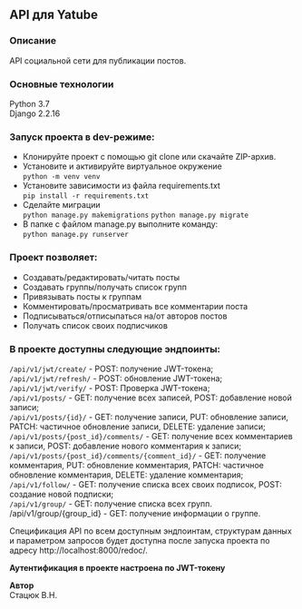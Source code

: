 ## API для Yatube  

### Описание
API социальной сети для публикации постов.  

### Основные технологии  
Python 3.7    
Django 2.2.16   

### Запуск проекта в dev-режиме:
 - Клонируйте проект с помощью git clone или скачайте ZIP-архив.  
 - Установите и активируйте виртуальное окружение    
``` python -m venv venv ```  
 - Установите зависимости из файла requirements.txt    
``` pip install -r requirements.txt ```  
 - Сделайте миграции    
``` python manage.py makemigrations ```
 ``` python manage.py migrate ```  
 - В папке с файлом manage.py выполните команду:    
``` python manage.py runserver ```  

### Проект позволяет:
- Создавать/редактировать/читать посты
- Создавать группы/получать список групп
- Привязывать посты к группам
- Комментировать/просматривать все комментарии поста
- Подписываться/отписыпаться на/от авторов постов
- Получать список своих подписчиков

### В проекте доступны следующие эндпоинты:
```/api/v1/jwt/create/``` - POST: получение JWT-токена;<br />
```/api/v1/jwt/refresh/``` - POST: обновление JWT-токена;<br />
```/api/v1/jwt/verify/``` - POST: Проверка JWT-токена;<br />
```/api/v1/posts/``` - GET: получение всех записей, POST: добавление новой записи;<br />
```/api/v1/posts/{id}/``` - GET: получение записи, PUT: обновление записи, PATCH: частичное обновление записи, DELETE: удаление записи;<br />
```/api/v1/posts/{post_id}/comments/``` - GET: получение всех комментариев к записи, POST: добавление нового комментария к записи;<br />
```/api/v1/posts/{post_id}/comments/{comment_id}/``` - GET: получение комментария, PUT: обновление комментария, PATCH: частичное обновление комментария, DELETE: удаление комментария;<br />
```/api/v1/follow/``` - GET: получение списка всех своих подписок, POST: создание новой подписки;<br />
```/api/v1/group/``` - GET: получение списка всех групп. /api/v1/group/{group_id} - GET: получение информации о группе.

Спецификация API по всем доступным эндпоинтам, структурам данных и параметром запросов будет доступна после запуска проекта по адресу http://localhost:8000/redoc/.


 **Аутентификация в проекте настроена по JWT-токену**
 
**Автор**  
Стацюк В.Н.
